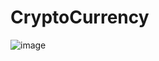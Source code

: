 # CryptoCurrency


![image](https://user-images.githubusercontent.com/27563731/148138507-8721ab3e-c802-411f-9f63-d5d6b048c09c.png)
